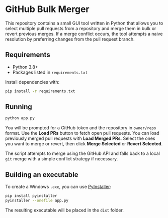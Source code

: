 # GitHub Bulk Merger

This repository contains a small GUI tool written in Python that allows you to
select multiple pull requests from a repository and merge them in bulk or revert
previous merges.
If a merge conflict occurs, the tool attempts a naive resolution by preferring
changes from the pull request branch.

## Requirements

- Python 3.8+
- Packages listed in `requirements.txt`

Install dependencies with:

```bash
pip install -r requirements.txt
```

## Running

```bash
python app.py
```

You will be prompted for a GitHub token and the repository in `owner/repo` format.
Use the **Load PRs** button to fetch open pull requests. You can load previously
merged pull requests with **Load Merged PRs**. Select the ones you want
to merge or revert, then click **Merge Selected** or **Revert Selected**.

The script attempts to merge using the GitHub API and falls back to a local
`git` merge with a simple conflict strategy if necessary.

## Building an executable

To create a Windows `.exe`, you can use [PyInstaller](https://pyinstaller.org/):

```bash
pip install pyinstaller
pyinstaller --onefile app.py
```

The resulting executable will be placed in the `dist` folder.
